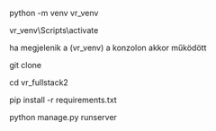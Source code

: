 python -m venv vr_venv

vr_venv\Scripts\activate

ha megjelenik a (vr_venv) a konzolon akkor működött

git clone 

cd vr_fullstack2

pip install -r requirements.txt

python manage.py runserver
